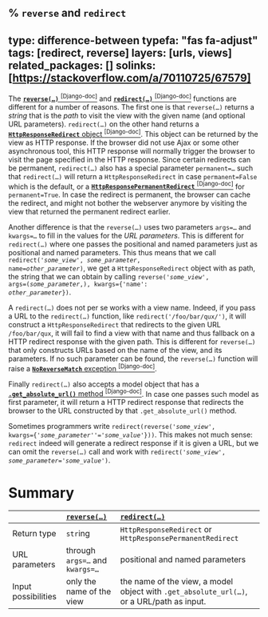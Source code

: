 % `reverse` and `redirect`
---
type: difference-between
typefa: "fas fa-adjust"
tags: [redirect, reverse]
layers: [urls, views]
related_packages: []
solinks: [https://stackoverflow.com/a/70110725/67579]
---
The [**<code>reverse(&hellip;)</code>** <sup>[Django-doc]</sup>](https://docs.djangoproject.com/en/dev/ref/urlresolvers/#reverse) and [**<code>redirect(&hellip;)</code>** <sup>[Django-doc]</sup>](https://docs.djangoproject.com/en/dev/topics/http/shortcuts/#redirect) functions are different for a number of reasons. The first one is that <code>reverse(&hellip;)</code> returns a *string* that is the *path* to visit the view with the given name (and optional URL parameters). <code>redirect(&hellip;)</code> on the other hand returns a [**`HttpResponseRedirect`** object <sup>[Django-doc]</sup>](https://docs.djangoproject.com/en/dev/ref/request-response/#django.http.HttpResponseRedirect). This object can be returned by the view as HTTP response. If the browser did not use Ajax or some other asynchronous tool, this HTTP response will normally trigger the browser to visit the page specified in the HTTP response. Since certain redirects can be permanent, <code>redirect(&hellip;)</code> also has a special parameter <code>permanent=&hellip;</code> such that <code>redirect(&hellip;)</code> will return a `HttpResponseRedirect` in case `permanent=False` which is the default, or a [**`HttpResponsePermanentRedirect`** <sup>[Django-doc]</sup>](https://docs.djangoproject.com/en/dev/ref/request-response/#django.http.HttpResponsePermanentRedirect) for `permanent=True`. In case the redirect is permanent, the browser can cache the redirect, and might not bother the webserver anymore by visiting the view that returned the permanent redirect earlier.

Another difference is that the <code>reverse(&hellip;)</code> uses two parameters <code>args=&hellip;</code> and <code>kwargs=&hellip;</code> to fill in the values for the *URL parameters*. This is different for <code>redirect(&hellip;)</code> where one passes the positional and named parameters just as positional and named parameters. This thus means that we call <code>redirect('<i>some_view</i>', <i>some_parameter</i>, name=<i>other_parameter</i>)</code>, we get a `HttpResponseRedirect` object with as path, the string that we can obtain by calling  <code>reverse('<i>some_view</i>', args=(<i>some_parameter</i>,), kwargs={'name': <i>other_parameter</i>})</code>.

A <code>redirect(&hellip;)</code> does not per se works with a view name. Indeed, if you pass a URL to the <code>redirect(&hellip;)</code> function, like `redirect('/foo/bar/qux/')`, it will construct a `HttpResponseRedirect` that redirects to the given URL `/foo/bar/qux`, it will fail to find a view with that name and thus fallback on a HTTP redirect response with the given path. This is different for <code>reverse(&hellip;)</code> that only constructs URLs based on the name of the view, and its parameters. If no such parameter can be found, the <code>reverse(&hellip;)</code> function will raise a [**`NoReverseMatch`** exception <sup>[Django-doc]</sup>](https://docs.djangoproject.com/en/dev/ref/exceptions/#noreversematch).

Finally <code>redirect(&hellip;)</code> also accepts a model object that has a [**`.get_absolute_url()`** method <sup>[Django-doc]</sup>](https://docs.djangoproject.com/en/3.2/ref/models/instances/#get-absolute-url). In case one passes such model as first parameter, it will return a HTTP redirect response that redirects the browser to the URL constructed by that `.get_absolute_url()` method.

Sometimes programmers write <code>redirect(reverse('<i>some_view</i>', kwargs={'<i>some_parameter'</i>'='<i>some_value</i>'}))</code>. This makes not much sense: `redirect` indeed will generate a redirect response if it is given a URL, but we can omit the <code>reverse(&hellip;)</code> call and work with <code>redirect('<i>some_view</i>', <i>some_parameter</i>=<i>'some_value'</i>)</code>.

# Summary

|    | [<code>reverse(&hellip;)</code>](https://docs.djangoproject.com/en/dev/ref/urlresolvers/#reverse) | [<code>redirect(&hellip;)</code>](https://docs.djangoproject.com/en/dev/topics/http/shortcuts/#redirect)
|:-- |:--  |:--
| Return type | `str`ing | `HttpResponseRedirect` or `HttpResponsePermanentRedirect`
| URL parameters | through <code>args=&hellip;</code> and <code>kwargs=&hellip;</code> | positional and named parameters
| Input possibilities | only the name of the view | the name of the view, a model object with <code>.get_absolute_url(&hellip;)</code>, or a URL/path as input.
